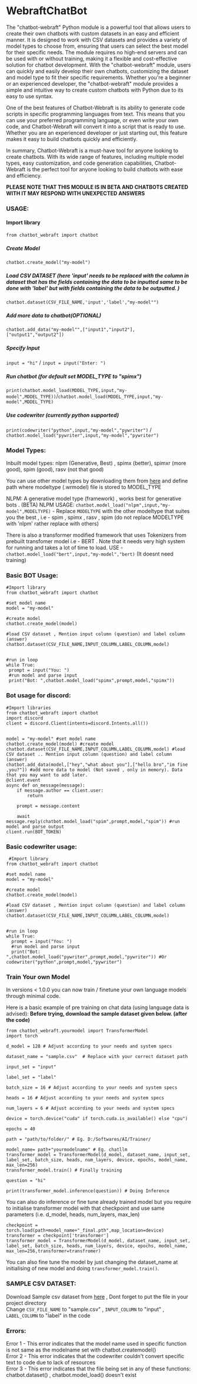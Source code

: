 # WebraftChatBot
The "chatbot-webraft" Python module is a powerful tool that allows users to create their own chatbots with custom datasets in an easy and efficient manner. 
It is designed to work with CSV datasets and provides a variety of model types to choose from, ensuring that users can select the best model for their specific needs. 
The module requires no high-end servers and can be used with or without training, making it a flexible and cost-effective solution for chatbot development. 
With the "chatbot-webraft" module, users can quickly and easily develop their own chatbots, customizing the dataset and model type to fit their specific requirements. 
Whether you're a beginner or an experienced developer, the "chatbot-webraft" module provides a simple and intuitive way to create custom chatbots with Python due to its easy to use syntax.

One of the best features of Chatbot-Webraft is its ability to generate code scripts in specific programming languages from text. This means that you can use your preferred programming language, 
or even write your own code, and Chatbot-Webraft will convert it into a script that is ready to use. Whether you are an experienced developer or just starting out, this feature makes it easy to 
build chatbots quickly and efficiently.

In summary, Chatbot-Webraft is a must-have tool for anyone looking to create chatbots. With its wide range of features, including multiple model types, easy customization, and code generation capabilities,
Chatbot-Webraft is the perfect tool for anyone looking to build chatbots with ease and efficiency.

**PLEASE NOTE THAT THIS MODULE IS IN BETA AND CHATBOTS CREATED WITH IT MAY RESPOND WITH UNEXPECTED ANSWERS**

### **USAGE:**
#### Import library
```from chatbot_webraft import chatbot```

##### Create Model
```chatbot.create_model("my-model")```

##### Load  CSV DATASET (here 'input' needs to be replaced with the column in dataset that has the fields containing the data to be inputted same to be done with 'label' but with fields containing the data to be outputted. )
```chatbot.dataset(CSV_FILE_NAME,'input','label',"my-model"") ```

##### Add more data to chatbot(OPTIONAL)
```chatbot.add_data("my-model"",["input1","input2"],["output1","output2"]) ```

##### Specify Input
```input = "hi"``` / ```input = input("Enter: ")```
##### Run chatbot (for default set MODEL_TYPE to "spimx")
```print(chatbot.model_load(MDDEL_TYPE,input,"my-model",MDDEL_TYPE))```/```chatbot.model_load(MDDEL_TYPE,input,"my-model",MDDEL_TYPE)``` 
##### Use codewriter (currently python supported)
```print(codewriter("python",input,"my-model","pywriter")``` / ```chatbot.model_load("pywriter",input,"my-model","pywriter")```

### **Model Types:**
Inbuilt model types: nlpm (Generative, Best) , spimx (better), spimxr (more good), spim (good), rasv (not that good)

You can use other model types by downloading them from [here]("https://models.chatbot.webraft.in") and define path where modeltype (.wrmodel) file is stored to MODEL_TYPE

NLPM: A generative model type (framework) , works best for generative bots . (BETA)
NLPM USAGE: ```chatbot.model_load("nlpm",input,"my-model",MODELTYPE)``` - Replace `MODELTYPE` with the other modeltype that suites you the best , i.e - spim , spimx , rasv , spim (do not replace MODELTYPE with 'nlpm' rather replace with others)

There is also a transformer modified framework that uses Tokenizers from prebuilt transfomer model i.e - BERT . Note that it needs very high system for running and takes a lot of time to load. USE - ```chatbot.model_load("bert",input,"my-model","bert)``` (It doesnt need training)
### **Basic BOT Usage:**
 ```
 #Import library
from chatbot_webraft import chatbot

#set model name
model = "my-model" 

#create model
chatbot.create_model(model)

#load CSV dataset , Mention input column (question) and label column (answer)
chatbot.dataset(CSV_FILE_NAME,INPUT_COLUMN,LABEL_COLUMN,model) 


#run in loop
while True:
  prompt = input("You: ")    
  #run model and parse input
  print("Bot: ",chatbot.model_load("spimx",prompt,model,"spimx")) 

 ```

 ### **Bot usage for discord:**
```
#Import libraries
from chatbot_webraft import chatbot
import discord 
client = discord.Client(intents=discord.Intents.all())


model = "my-model" #set model name
chatbot.create_model(model) #create model
chatbot.dataset(CSV_FILE_NAME,INPUT_COLUMN,LABEL_COLUMN,model) #load CSV dataset .. Mention input column (question) and label column (answer)
chatbot.add_data(model,["hey","what about you"],["hello bro","im fine ,you?"]) #add more data to model (Not saved , only in memory). Data that you may want to add later.
@client.event
async def on_message(message):
    if message.author == client.user:
        return

    prompt = message.content
    
    await message.reply(chatbot.model_load("spim",prompt,model,"spim")) #run model and parse output
client.run(BOT_TOKEN)
```
### **Basic codewriter usage:**
```
 #Import library
from chatbot_webraft import chatbot

#set model name
model = "my-model" 

#create model
chatbot.create_model(model)

#load CSV dataset , Mention input column (question) and label column (answer)
chatbot.dataset(CSV_FILE_NAME,INPUT_COLUMN,LABEL_COLUMN,model) 


#run in loop
while True:
  prompt = input("You: ")    
  #run model and parse input
  print("Bot: ",chatbot.model_load("pywriter",prompt,model,"pywriter")) #Or codewriter("python",prompt,model,"pywriter")
```
### **Train Your own Model**

In versions < 1.0.0 you can now train / finetune your own language models through minimal code.

Here is a basic example of pre training on chat data (using language data is advised):
**Before trying, download the sample dataset given below. (after the code)**

```
from chatbot_webraft.yourmodel import TransformerModel
import torch

d_model = 128 # Adjust according to your needs and system specs

dataset_name = "sample.csv"  # Replace with your correct dataset path

input_set = "input"

label_set = "label"

batch_size = 16 # Adjust according to your needs and system specs

heads = 16 # Adjust according to your needs and system specs

num_layers = 6 # Adjust according to your needs and system specs

device = torch.device("cuda" if torch.cuda.is_available() else "cpu")

epochs = 40  

path = "path/to/folder/" # Eg. D:/Softwares/AI/Trainer/

model_name= path+"yourmodelname" # Eg. chatllm
transformer_model = TransformerModel(d_model, dataset_name, input_set, label_set, batch_size, heads, num_layers, device, epochs, model_name, max_len=256)
transformer_model.train() # Finally training

question = "hi"

print(transformer_model.inference(question)) # Doing Inference
```

You can also do inference or fine tune already trained model but you require to initialise transformer model with that checkpoint and use same parameters (i.e. d_model, heads, num_layers, max_len)

```
checkpoint = torch.load(path+model_name+"_final.pth",map_location=device)
transformer = checkpoint['transformer']
transformer_model = TransformerModel(d_model, dataset_name, input_set, label_set, batch_size, heads, num_layers, device, epochs, model_name, max_len=256,transformer=transfromer)
```

You can also fine tune the model by just changing the dataset_name at initialising of new model and doing `transformer_model.train()`.


### **SAMPLE CSV DATASET:**
Download Sample csv dataset from [here](https://webraft.in/sample.csv) , Dont forget to put the file in your project directory
<br>
Change `CSV_FILE_NAME` to "sample.csv" , `INPUT_COLUMN` to "input" , `LABEL_COLUMN` to "label" in the code

### **Errors:**
Error 1 - This error indicates that the model name used in specific function is not same as the modelname set with chatbot.createmodel() 
<br>
Error 2 - This error indicates that the codewriter couldn't convert specific text to code due to lack of resources 
<br>
Error 3 - This error indicates that the file being set in any of these functions: chatbot.dataset() , chatbot.model_load() doesn't exist 